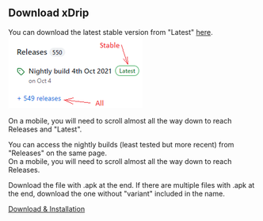 ## Download xDrip  
  
You can download the latest stable version from "Latest" [here](https://github.com/NightscoutFoundation/xDrip/).  
![](./images/Releases.png)  

On a mobile, you will need to scroll almost all the way down to reach Releases and "Latest".  

You can access the nightly builds (least tested but more recent) from "Releases" on the same page.  
On a mobile, you will need to scroll almost all the way down to reach Releases.  
  
Download the file with .apk at the end.  If there are multiple files with .apk at the end, download the one without "variant" included in the name.  
  
[Download & Installation](./Installation_page.md)  
  
